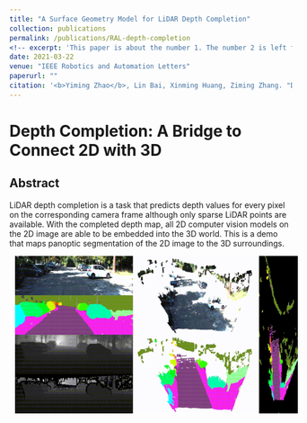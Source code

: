 ```yaml
---
title: "A Surface Geometry Model for LiDAR Depth Completion"
collection: publications
permalink: /publications/RAL-depth-completion
<!-- excerpt: 'This paper is about the number 1. The number 2 is left for future work.' -->
date: 2021-03-22
venue: "IEEE Robotics and Automation Letters"
paperurl: ""
citation: '<b>Yiming Zhao</b>, Lin Bai, Xinming Huang, Ziming Zhang. "Deep Lucas-Kanade Homography for Multimodal Image Alignment". <i>CVPR</i>. 2021.'
---
```

# Depth Completion: A Bridge to Connect 2D with 3D

## Abstract
LiDAR depth completion is a task that predicts depth values for every pixel on the corresponding camera frame although only sparse LiDAR points are available. With the completed depth map, all 2D computer vision models on the 2D image are able to be embedded into the 3D world. This is a demo that maps panoptic segmentation of the 2D image to the 3D surroundings.

<img src="https://github.com/placeforyiming/placeforyiming.github.io/blob/master/images/depth_completion_demo.gif?raw=true" alt="Figure" style="width: 540px; height: 280px;" hspace="10" align="left"/>
